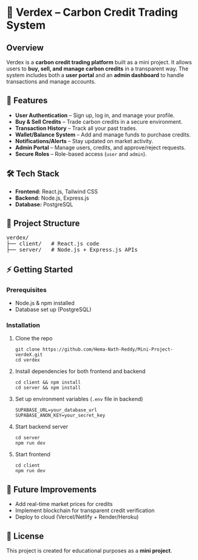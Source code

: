 <h1>🌱 Verdex – Carbon Credit Trading System</h1>

<h2>Overview</h2>
<p>
Verdex is a <strong>carbon credit trading platform</strong> built as a mini project.  
It allows users to <strong>buy, sell, and manage carbon credits</strong> in a transparent way.  
The system includes both a <strong>user portal</strong> and an <strong>admin dashboard</strong> to handle transactions and manage accounts.  
</p>

<h2>🚀 Features</h2>
<ul>
  <li><strong>User Authentication</strong> – Sign up, log in, and manage your profile.</li>
  <li><strong>Buy & Sell Credits</strong> – Trade carbon credits in a secure environment.</li>
  <li><strong>Transaction History</strong> – Track all your past trades.</li>
  <li><strong>Wallet/Balance System</strong> – Add and manage funds to purchase credits.</li>
  <li><strong>Notifications/Alerts</strong> – Stay updated on market activity.</li>
  <li><strong>Admin Portal</strong> – Manage users, credits, and approve/reject requests.</li>
  <li><strong>Secure Roles</strong> – Role-based access (<code>user</code> and <code>admin</code>).</li>
</ul>

<h2>🛠 Tech Stack</h2>
<ul>
  <li><strong>Frontend:</strong> React.js, Tailwind CSS</li>
  <li><strong>Backend:</strong> Node.js, Express.js</li>
  <li><strong>Database:</strong> PostgreSQL</li>
</ul>

<h2>📂 Project Structure</h2>
<pre>
verdex/
├── client/   # React.js code
├── server/   # Node.js + Express.js APIs
</pre>

<h2>⚡ Getting Started</h2>

<h3>Prerequisites</h3>
<ul>
  <li>Node.js & npm installed</li>
  <li>Database set up (PostgreSQL)</li>
</ul>

<h3>Installation</h3>
<ol>
  <li>
    Clone the repo
    <pre><code>git clone https://github.com/Hema-Nath-Reddy/Mini-Project-verdeX.git
cd verdex</code></pre>
  </li>
  <li>
    Install dependencies for both frontend and backend
    <pre><code>cd client && npm install
cd server && npm install</code></pre>
  </li>
  <li>
    Set up environment variables (<code>.env</code> file in backend)
    <pre><code>SUPABASE_URL=your_database_url
SUPABASE_ANON_KEY=your_secret_key</code></pre>
  </li>
  <li>
    Start backend server
    <pre><code>cd server
npm run dev</code></pre>
  </li>
  <li>
    Start frontend
    <pre><code>cd client
npm run dev</code></pre>
  </li>
</ol>

<h2>🔮 Future Improvements</h2>
<ul>
  <li>Add real-time market prices for credits</li>
  <li>Implement blockchain for transparent credit verification</li>
  <li>Deploy to cloud (Vercel/Netlify + Render/Heroku)</li>
</ul>

<h2>📜 License</h2>
<p>
This project is created for educational purposes as a <strong>mini project</strong>.
</p>
